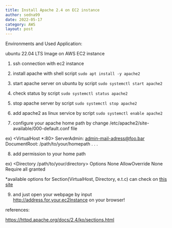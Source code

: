 ```yaml
---
title: Install Apache 2.4 on EC2 instance
author: sedna99
date: 2022-05-17
category: AWS
layout: post
---
```


Environments and Used Application:

ubuntu 22.04 LTS Image on AWS EC2 instance

1. ssh connection with ec2 instance

2. install apache with shell script
```sudo apt install -y apache2```

3. start apache server on ubuntu by script
```sudo systemctl start apache2```

4. check status by script
```sudo systemctl status apache2```

5. stop apache server by script
```sudo systemctl stop apache2```

6. add apache2 as linux service by script
```sudo systemctl enable apache2```

7. configure your apache home path by change /etc/apache2/site-available/000-default.conf file

ex) 
<VirtualHost *:80>
  ServerAdmin: admin-mail-adress@foo.bar
  DocumentRoot: /path/to/your/homepath
  .
  .
  .
</VirtualHost>

8. add permission to your home path

ex)
<Directory /path/to/your/directory>
  Options None
  AllowOverride None
  Require all granted
</Directory>

*available options for Section(VirtualHost, Directory, e.t.c) can check on [this site][ApacheOfficial]


9. and just open your webpage by input http://address.for.your.ec2Instance on your browser!

references:

  https://httpd.apache.org/docs/2.4/ko/sections.html


[ApacheOfficial]: https://httpd.apache.org/docs/2.4/ko/sections.html
